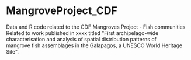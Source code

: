# MangroveProject_CDF
Data and R code related to the CDF Mangroves Project - Fish communities
Related to work published in xxxx titled "First archipelago-wide characterisation and analysis of spatial distribution patterns of \
mangrove fish assemblages in the Galapagos, a UNESCO World Heritage Site".
